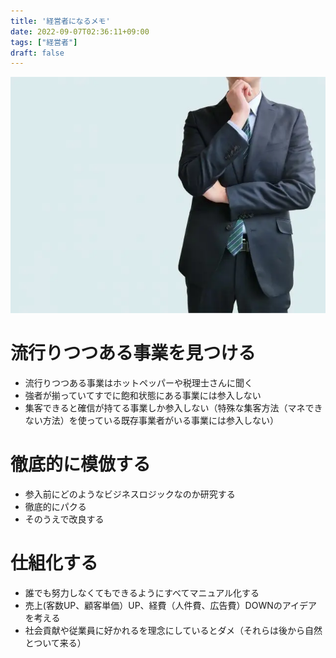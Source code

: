 ```yaml
---
title: '経営者になるメモ'
date: 2022-09-07T02:36:11+09:00
tags: ["経営者"]
draft: false
---
```

![img.png](images/img.png)

# 流行りつつある事業を見つける
- 流行りつつある事業はホットペッパーや税理士さんに聞く
- 強者が揃っていてすでに飽和状態にある事業には参入しない
- 集客できると確信が持てる事業しか参入しない（特殊な集客方法（マネできない方法）を使っている既存事業者がいる事業には参入しない）

# 徹底的に模倣する
- 参入前にどのようなビジネスロジックなのか研究する
- 徹底的にパクる
- そのうえで改良する

# 仕組化する
- 誰でも努力しなくてもできるようにすべてマニュアル化する
- 売上(客数UP、顧客単価）UP、経費（人件費、広告費）DOWNのアイデアを考える
- 社会貢献や従業員に好かれるを理念にしているとダメ（それらは後から自然とついて来る）

<!--
via https://www.youtube.com/watch?v=2TALYTLAke0
-->